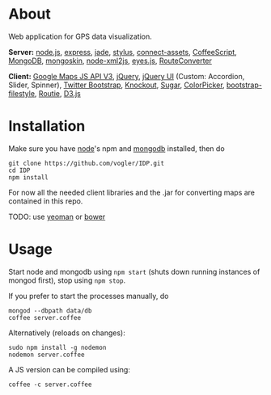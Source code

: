 # About
Web application for GPS data visualization.

__Server:__
[node.js](http://nodejs.org/),
[express](http://expressjs.com/),
[jade](http://jade-lang.com/),
[stylus](http://learnboost.github.com/stylus/),
[connect-assets](https://github.com/TrevorBurnham/connect-assets),
[CoffeeScript](http://coffeescript.org/),
[MongoDB](http://www.mongodb.org/),
[mongoskin](https://github.com/kissjs/node-mongoskin),
[node-xml2js](https://github.com/Leonidas-from-XIV/node-xml2js),
[eyes.js](https://github.com/cloudhead/eyes.js/),
[RouteConverter](http://www.routeconverter.de/)

__Client:__
[Google Maps JS API V3](https://developers.google.com/maps/documentation/javascript/?hl=de),
[jQuery](http://jquery.com/),
[jQuery UI](http://jqueryui.com/) (Custom: Accordion, Slider, Spinner),
[Twitter Bootstrap](http://twitter.github.com/bootstrap/),
[Knockout](http://knockoutjs.com),
[Sugar](http://sugarjs.com/),
[ColorPicker](http://www.abeautifulsite.net/blog/2011/02/jquery-minicolors-a-color-selector-for-input-controls/),
[bootstrap-filestyle](https://github.com/blueimp/jQuery-File-Upload),
[Routie](http://projects.jga.me/routie/),
[D3.js](http://d3js.org/)


# Installation
Make sure you have [node](http://nodejs.org/)'s npm and [mongodb](http://www.mongodb.org/) installed, then do

    git clone https://github.com/vogler/IDP.git
    cd IDP
    npm install

For now all the needed client libraries and the .jar for converting maps are contained in this repo.

TODO: use [yeoman](http://yeoman.io/) or [bower](http://twitter.github.com/bower/)


# Usage
Start node and mongodb using `npm start` (shuts down running instances of mongod first), stop using `npm stop`.

If you prefer to start the processes manually, do

    mongod --dbpath data/db
    coffee server.coffee

Alternatively (reloads on changes):

    sudo npm install -g nodemon
    nodemon server.coffee

A JS version can be compiled using:

    coffee -c server.coffee
